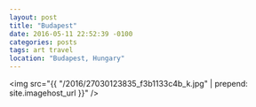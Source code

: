 ```yaml
---
layout: post
title: "Budapest"
date: 2016-05-11 22:52:39 -0100
categories: posts
tags: art travel
location: "Budapest, Hungary"
---
```


<img src="{{ "/2016/27030123835_f3b1133c4b_k.jpg" | prepend: site.imagehost_url }}" />

